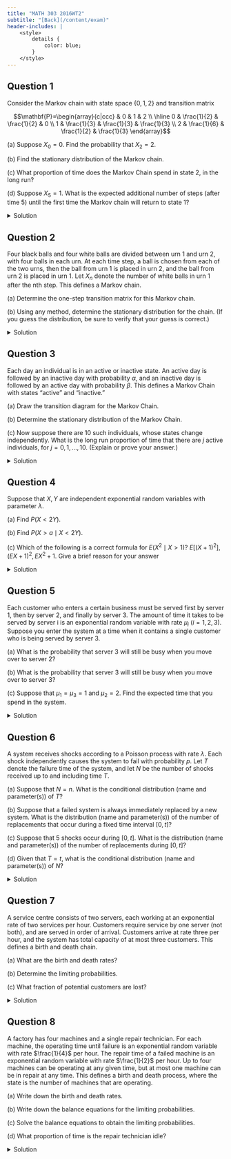 ```yaml
---
title: "MATH 303 2016WT2"
subtitle: "[Back](/content/exam)"
header-includes: |
    <style>
        details {
            color: blue;
        }
    </style>
---
```


## Question 1

Consider the Markov chain with state space $\{0, 1, 2\}$ and transition matrix

$$\mathbf{P}=\begin{array}{c|ccc}
    & 0 & 1 & 2 \\
    \hline
    0 & \frac{1}{2} & \frac{1}{2} & 0 \\
    1 & \frac{1}{3} & \frac{1}{3} & \frac{1}{3} \\
    2 & \frac{1}{6} & \frac{1}{2} & \frac{1}{3}
\end{array}$$

(a) Suppose $X_0 = 0$. Find the probability that $X_2 = 2$.

(b) Find the stationary distribution of the Markov chain.

(c) What proportion of time does the Markov Chain spend in state 2, in the long run?

(d) Suppose $X_5 = 1$. What is the expected additional number of steps (after time 5) until the first time the Markov chain will return to state $1$?

<details>
<summary>Solution</summary>
(a) The only walk from 0 to 2 of length 2 is $0\to 1\to 2$, so
\begin{align}
    p_{02}^{(2)} = p_{01}p_{12} = \frac{1}{2}\cdot \frac{1}{2} = \frac{1}{4}
\end{align}

(b) We can observe that the detailed balance equations does not hold for this transition matrix
since $p_{02} = 0$ and $p_{20} > 0$ implies that the only solution to detailed balance
is the zero-vector, which is not a distribution. Thus, we solve $\pi p = \pi$, $\sum_k \pi_k = 1$.
\begin{align}
    \pi_0 &= \frac{1}{2}\pi_0 + \frac{1}{3}\pi_1 + \frac{1}{6}\pi_2 \\
    \pi_1 &= \frac{1}{2}\pi_0 + \frac{1}{3}\pi_1 + \frac{1}{2}\pi_2 \\
    \pi_2 &= \frac{1}{3}\pi_1 + \frac{1}{3}\pi_2 \\
    \pi_0 + \pi_1 + \pi_2 = 1
\end{align}
the unique solution is $\pi = (\frac{5}{7}, \frac{3}{7}, \frac{3}{14})$

(c) The chain is irreducible and finite.
by the [big theorem](/content/math303/stationary_distribution.html#the-big-theorem),
the proportion of time spent in state 2 is $\pi_2 = \frac{3}{14}$

(d) Once again, by the big theorem, the expected time of returning to 1 is $1/\pi_1 = \frac{7}{3}$.
</details>

## Question 2

Four black balls and four white balls are divided between urn 1 and urn 2,
with four balls in each urn. At each time step, a ball is chosen from each of the two urns,
then the ball from urn 1 is placed in urn 2, and the ball from urn 2 is placed in urn 1.
Let $X_n$ denote the number of white balls in urn 1 after the nth step. This defines a Markov chain.

(a) Determine the one-step transition matrix for this Markov chain.

(b) Using any method, determine the stationary distribution for the chain. (If you guess the
distribution, be sure to verify that your guess is correct.)

<details>
<summary>Solution</summary>
(a) $$P = \begin{bmatrix}
    0 & 1 & 0 & 0 & 0 \\
    \frac{1}{16} & \frac{3}{8} & \frac{9}{16} & 0 & 0 \\
    0 & \frac{1}{4} & \frac{1}{2} & \frac{1}{4} & 0 \\
    0 & 0 & \frac{9}{16} & \frac{3}{8} & \frac{1}{16} \\
    0 & 0 & 0 & 1 & 0
\end{bmatrix}$$

(b) We use the detailed balance equations.
\begin{align}
    \pi_0 &= \frac{1}{16}\pi_1 & \frac{9}{16}\pi_1 &= \frac{1}{4}\pi_2 & \frac{1}{4}\pi_2 &= \frac{9}{16}\pi_3 & \frac{1}{16}\pi_3 &= \pi_4
    \end{align}
    \begin{align}
    \sum_{k=0}^{4} \pi_k = \left( 1 + 16 + 36 + 16  + 1 \right)\pi_0 = 70\pi_0 = 1
\end{align}
\begin{align}
    \pi_0 &= \pi_4 = \frac{1}{70} & \pi_1 &= \pi_3 = \frac{8}{35} & \pi_2 &= \frac{18}{35}
\end{align}
</details>

## Question 3

Each day an individual is in an active or inactive state.
An active day is followed by an inactive day with probability $\alpha$,
and an inactive day is followed by an active day with probability $\beta$.
This defines a Markov Chain with states “active” and “inactive.”

(a) Draw the transition diagram for the Markov Chain.

(b) Determine the stationary distribution of the Markov Chain.


(c) Now suppose there are 10 such individuals, whose states change independently.
What is the long run proportion of time that there are $j$ active individuals,
for $j = 0,1,\ldots,10$. (Explain or prove your answer.)

<details>
<summary>Solution</summary>
(a) Denote $0 :=$ inactive and $1 :=$ active.

![MATH 303 2016WT2 Q3a](/assets/math303_2016WT2_q3a.svg)

(b) We use the detailed balance equations.
\begin{align}
    \beta\pi_0 &= \alpha\pi_1 \\
    \beta\pi_0 &= \alpha (1 - \pi_0) \\
    \pi_0 &= \frac{\alpha}{\alpha + \beta},\quad \pi_1 = \frac{\beta}{\alpha + \beta}
\end{align}

(c) In the long run, the fraction of time an individual is active is $\pi_1$,
so the proportion of time that $j$ individuals are active out of 10 is
\begin{align}
    P(\mbox{Bin}(10, \pi_1) = j) = \binom{10}{j}\left( \frac{\alpha}{\alpha + \beta} \right)^{j}\left( \frac{\beta}{\alpha + \beta} \right)^{10 - j}
\end{align}
</details>

## Question 4

Suppose that $X, Y$ are independent exponential random variables with parameter $\lambda$.

(a) Find $P(X < 2Y)$.

(b) Find $P(X > a \mid X < 2Y)$.

(c) Which of the following is a correct formula for $E(X^2\mid X > 1)$? $E[(X + 1)^2], (EX + 1)^2, EX^2 + 1$.
Give a brief reason for your answer

<details>
<summary>Solution</summary>
(a) We compute $P(X < 2Y)$ directly.

\begin{align}
    P(X < 2Y) &= \int_{0}^{\infty}\int_{0}^{2y} \lambda^2 e^{-\lambda x}e^{-\lambda y} dxdy \\
    &= \int_{0}^{\infty} \lambda (1 - e^{-2\lambda y})e^{-\lambda y} dy \\
    &= 1 - \frac{1}{3} \\
    &= \frac{2}{3}
\end{align}

(b) We compute $P(X > a \mid X < 2Y)$ directly.

\begin{align}
    P(X > a \mid X < 2Y) &= \frac{P(a < X < 2Y)}{P(X < 2Y)} \\
    P(a < X < 2Y) &= \int_{a}^{\infty}\int_{a}^{2y} \lambda^2 e^{-\lambda x}e^{-\lambda y} dxdy \\
    &= \int_{a}^{\infty} \lambda (e^{-\lambda a} - e^{-2\lambda y})e^{-\lambda y} dy \\
    &= e^{-2\lambda a} - \frac{1}{3}e^{-2\lambda a} \\
    &= \frac{2}{3}e^{-2\lambda a} \\
    P(X > a\mid X < 2Y) &= e^{-2\lambda a} = P(\mbox{Exp}(2\lambda) > a)
\end{align}

This implies that $(X\mid X < 2Y)\sim \mbox{Exp}(2\lambda)$.

(c) $E[X^2 \mid X > 1] = E[(1 + (X - 1))^2 \mid X > 1]$.
By memorylessness, $((X - 1)^2\mid X > 1) \sim \mbox{Exp}(\lambda)$.
Thus, $E[X^2 \mid X > 1] = E[(X + 1)^2]$.
</details>

## Question 5

Each customer who enters a certain business must be served first by server 1,
then by server 2, and finally by server 3.
The amount of time it takes to be served by server i is an exponential random variable with rate $\mu_i$ ($i = 1,2,3$).
Suppose you enter the system at a time when it contains a single customer who is being served by server 3.

(a) What is the probability that server 3 will still be busy when you move over to server 2?

(b) What is the probability that server 3 will still be busy when you move over to server 3?

(c) Suppose that $\mu_1 = \mu_3 = 1$ and $\mu_2 = 2$. Find the expected time that you spend in the system.

<details>
<summary>Solution</summary>
(a) $P(T_1 < T_3) = \frac{\mu_1}{\mu_1 + \mu_3}$

(b) $P(T_1 + T_2 < T_3) = \frac{\mu_1}{\mu_1 + \mu_3}\cdot \frac{\mu_2}{\mu_2 + \mu_3}$

(c) We condition on the event that server 3 is still busy when you move over to server 3:

\begin{align}
P(T_1 + T_2 < T_3') &= \frac{1}{2}\cdot \frac{2}{3} = \frac{1}{3} \\
E[T] &= E[T\mid T_1 + T_2 > T_3']P(T_1 + T_2 \geq T_3') + E[T\mid T_1 + T_2 < T_3']P(T_1 + T_2 < T_3') \\
&= (1 + 1/2 + 1)\frac{2}{3} + (1 + 1/2 + 2)\frac{1}{3} \\
&= 17/6
\end{align}
</details>

## Question 6

A system receives shocks according to a Poisson process with rate $\lambda$. Each shock
independently causes the system to fail with probability $p$. Let $T$ denote the failure time of
the system, and let $N$ be the number of shocks received up to and including time $T$.

(a) Suppose that $N = n$. What is the conditional distribution (name and parameter(s)) of $T$?

(b) Suppose that a failed system is always immediately replaced by a new system. What is
the distribution (name and parameter(s)) of the number of replacements that occur
during a fixed time interval $[0, t]$?

(c) Suppose that 5 shocks occur during $[0, t]$. What is the distribution (name and
parameter(s)) of the number of replacements during $[0, t]$?

(d) Given that $T = t$, what is the conditional distribution (name and parameter(s)) of $N$?

<details>
<summary>Solution</summary>
(a) Given the number of shocks $n$, the failure time is simply the time it takes to receive $n$ shocks,
which is $T_1 + T_2 + \cdots + T_n \sim \mbox{Gamma}(n, \lambda)$.

(b) The number of replacements is the number of fatal shocks received by time $t$
is $N_1(t) \sim \mbox{Poisson}(\lambda p t)$.

(c) $\mbox{Bin}(5, p)$

(d) There is only 1 fatal shock at time $t$ and all shocks before $t$ are nonfatal, so
$(N\mid T = t) \sim \mbox{Poisson}(\lambda (1-p)t) + 1$.
</details>

## Question 7

A service centre consists of two servers, each working at an exponential rate of two services per hour.
Customers require service by one server (not both), and are served in order of arrival.
Customers arrive at rate three per hour, and the system has total capacity of at most three customers.
This defines a birth and death chain.

(a) What are the birth and death rates?

(b) Determine the limiting probabilities.

(c) What fraction of potential customers are lost?

<details>
<summary>Solution</summary>
(a) The birth rate is $\lambda_i = 3$ for $i = 0,1,2$ and
the death rate is $\mu_1 = 2$ and $\mu_i = 4$ for $i = 2, 3$.

(b) We can use the results from a [previous note](/content/math303/bd_process.html) to find

\begin{align}
    P_1 &= \frac{3}{2}P_0 \\
    P_2 &= \frac{3}{4}\frac{3}{2}P_0 \\
    P_3 &= \frac{3}{4}\frac{3}{4}\frac{3}{2}P_0
\end{align}

\begin{align}
    P_0 &= \frac{4}{61} & P_1 &= \frac{12}{61} & P_2 &= \frac{18}{61} & P_3 &= \frac{27}{61}
\end{align}

(c) The fraction of potential customers lost is $P_3\cdot \frac{3}{3 + 2} = \frac{81}{305}$.
</details>

## Question 8

A factory has four machines and a single repair technician. For each machine, the operating
time until failure is an exponential random variable with rate $\frac{1}{4}$ per hour.
The repair time of a failed machine is an exponential random variable with rate $\frac{1}{2}$ per hour.
Up to four machines can be operating at any given time, but at most one machine can be in repair at any time.
This defines a birth and death process, where the state is the number of machines that are operating.

(a) Write down the birth and death rates.

(b) Write down the balance equations for the limiting probabilities.

(c) Solve the balance equations to obtain the limiting probabilities.

(d) What proportion of time is the repair technician idle?

<details>
<summary>Solution</summary>
(a) The birth rate is $\lambda_i = \frac{1}{2}$ for $i = 0,1,2,3$ and
the death rate is $\mu_i = \frac{1}{4}i$ for $i = 1,2,3,4$.

(b) The balance equations are

\begin{align}
    \frac{1}{2}P_0 &= \frac{1}{4}P_1 \\
    \frac{3}{4}P_1 &= \frac{1}{2}P_0 + \frac{1}{2}P_2 \\
    P_2 &= \frac{1}{2}P_1 + \frac{3}{4}P_3 \\
    \frac{5}{4}P_3 &= \frac{1}{2}P_2 + P_4 \\
    \frac{3}{2}P_4 &= \frac{1}{2}P_3
\end{align}

(c) We can solve the equations to obtain

\begin{align}
P_0 &= \frac{3}{19} & P_1 &= \frac{6}{19} & P_2 &= \frac{6}{19} \\
P_3 &= \frac{4}{19} & P_4 &= \frac{4}{19}. &&
\end{align}

(d) $\displaystyle \pi_0 = \frac{3}{19}$.
</details>
